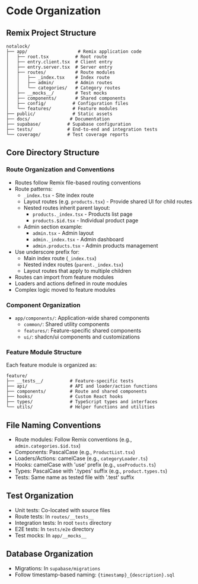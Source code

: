 # Code Organization

## Remix Project Structure
```
notalock/
├── app/                   # Remix application code
│   ├── root.tsx          # Root route
│   ├── entry.client.tsx  # Client entry
│   ├── entry.server.tsx  # Server entry
│   ├── routes/           # Route modules
│   │   ├── _index.tsx    # Index route
│   │   ├── admin/        # Admin routes
│   │   └── categories/   # Category routes
│   ├── __mocks__/        # Test mocks
│   ├── components/       # Shared components
│   ├── config/          # Configuration files
│   └── features/        # Feature modules
├── public/              # Static assets
├── docs/               # Documentation
├── supabase/          # Supabase configuration
├── tests/             # End-to-end and integration tests
└── coverage/          # Test coverage reports
```

## Core Directory Structure

### Route Organization and Conventions
- Routes follow Remix file-based routing conventions
- Route patterns:
  - `_index.tsx` - Site index route
  - Layout routes (e.g. `products.tsx`) - Provide shared UI for child routes
  - Nested routes inherit parent layout:
    - `products._index.tsx` - Products list page
    - `products.$id.tsx` - Individual product page
  - Admin section example:
    - `admin.tsx` - Admin layout
    - `admin._index.tsx` - Admin dashboard
    - `admin.products.tsx` - Admin products management
- Use underscore prefix for:
  - Main index route (`_index.tsx`)
  - Nested index routes (`parent._index.tsx`)
  - Layout routes that apply to multiple children
- Routes can import from feature modules
- Loaders and actions defined in route modules
- Complex logic moved to feature modules

### Component Organization
- `app/components/`: Application-wide shared components
  - `common/`: Shared utility components
  - `features/`: Feature-specific shared components
  - `ui/`: shadcn/ui components and customizations

### Feature Module Structure
Each feature module is organized as:
```
feature/
├── __tests__/          # Feature-specific tests
├── api/                # API and loader/action functions
├── components/         # Route and shared components
├── hooks/              # Custom React hooks
├── types/              # TypeScript types and interfaces
└── utils/              # Helper functions and utilities
```

## File Naming Conventions
- Route modules: Follow Remix conventions (e.g., `admin.categories.$id.tsx`)
- Components: PascalCase (e.g., `ProductList.tsx`)
- Loaders/Actions: camelCase (e.g., `categoryLoader.ts`)
- Hooks: camelCase with 'use' prefix (e.g., `useProducts.ts`)
- Types: PascalCase with '.types' suffix (e.g., `product.types.ts`)
- Tests: Same name as tested file with '.test' suffix

## Test Organization
- Unit tests: Co-located with source files
- Route tests: In `routes/__tests__`
- Integration tests: In root `tests` directory
- E2E tests: In `tests/e2e` directory
- Test mocks: In `app/__mocks__`

## Database Organization
- Migrations: In `supabase/migrations`
- Follow timestamp-based naming: `{timestamp}_{description}.sql`